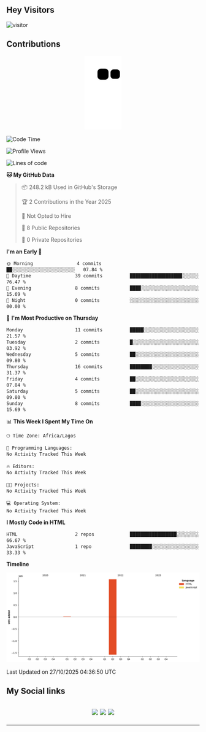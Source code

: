 ## Hey Visitors
![visitor](https://profile-counter.glitch.me/akum2/count.svg)

## Contributions
<p align="center">
  <img src="https://raw.githubusercontent.com/akum2/akum2/output/github-contribution-grid-snake.svg" />
</p>

<!--START_SECTION:waka-->
![Code Time](http://img.shields.io/badge/Code%20Time-34%20hrs%2022%20mins-blue)

![Profile Views](http://img.shields.io/badge/Profile%20Views-26-blue)

![Lines of code](https://img.shields.io/badge/From%20Hello%20World%20I%27ve%20Written-1.6%20million%20lines%20of%20code-blue)

**🐱 My GitHub Data** 

> 📦 248.2 kB Used in GitHub's Storage 
 > 
> 🏆 2 Contributions in the Year 2025
 > 
> 🚫 Not Opted to Hire
 > 
> 📜 8 Public Repositories 
 > 
> 🔑 0 Private Repositories 
 > 
**I'm an Early 🐤** 

```text
🌞 Morning                4 commits           ██░░░░░░░░░░░░░░░░░░░░░░░   07.84 % 
🌆 Daytime                39 commits          ███████████████████░░░░░░   76.47 % 
🌃 Evening                8 commits           ████░░░░░░░░░░░░░░░░░░░░░   15.69 % 
🌙 Night                  0 commits           ░░░░░░░░░░░░░░░░░░░░░░░░░   00.00 % 
```
📅 **I'm Most Productive on Thursday** 

```text
Monday                   11 commits          █████░░░░░░░░░░░░░░░░░░░░   21.57 % 
Tuesday                  2 commits           █░░░░░░░░░░░░░░░░░░░░░░░░   03.92 % 
Wednesday                5 commits           ██░░░░░░░░░░░░░░░░░░░░░░░   09.80 % 
Thursday                 16 commits          ████████░░░░░░░░░░░░░░░░░   31.37 % 
Friday                   4 commits           ██░░░░░░░░░░░░░░░░░░░░░░░   07.84 % 
Saturday                 5 commits           ██░░░░░░░░░░░░░░░░░░░░░░░   09.80 % 
Sunday                   8 commits           ████░░░░░░░░░░░░░░░░░░░░░   15.69 % 
```


📊 **This Week I Spent My Time On** 

```text
🕑︎ Time Zone: Africa/Lagos

💬 Programming Languages: 
No Activity Tracked This Week

🔥 Editors: 
No Activity Tracked This Week

🐱‍💻 Projects: 
No Activity Tracked This Week

💻 Operating System: 
No Activity Tracked This Week
```

**I Mostly Code in HTML** 

```text
HTML                     2 repos             █████████████████░░░░░░░░   66.67 % 
JavaScript               1 repo              ████████░░░░░░░░░░░░░░░░░   33.33 % 
```



**Timeline**

![Lines of Code chart](https://raw.githubusercontent.com/akum2/akum2/main/assets/bar_graph.png)


 Last Updated on 27/10/2025 04:36:50 UTC
<!--END_SECTION:waka-->

<h2>My Social links <h2>
<p align="center">
  <a href="https://twitter.com/Okobiona"><img src="https://img.shields.io/badge/twitter-%231DA1F2.svg?style=for-the-badge&logo=Twitter&logoColor=white"></a>
  <a href="https://www.linkedin.com/in/okobi-neris-akum-681bb4199"><img src="https://img.shields.io/badge/linkedin-%230077B5.svg?style=for-the-badge&logo=linkedin&logoColor=white"></a>
  <a href="https://instagram.com/Okobiona"><img src="https://img.shields.io/badge/instagram-%23E4405F.svg?style=for-the-badge&logo=Instagram&logoColor=white"></a>
</p>
<hr>
